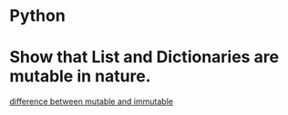 # Python
# Show that List and Dictionaries are mutable in nature.
<a href="https://www.edureka.co/blog/java-mutable-and-immutable-objects/">difference between mutable and immutable</a><br>
